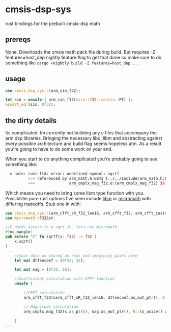 # cmsis-dsp-sys

rust bindings for the prebuilt cmsis-dsp math

## prereqs

None. Downloads the cmsis math pack file during build.
But requires -Z features=host_dep nightly feature flag to get that done so make sure to do something like `cargo +nightly build -Z features=host_dep ...`

## usage

```rust
use cmsis_dsp_sys::{arm_sin_f32};

let sin = unsafe { arm_sin_f32(core::f32::consts::PI) };
assert_eq!(sin, 0f32);
```

## the dirty details

Its complicated. Im currently not building any c files that accompany the arm dsp libraries. Bringing the necessary libc, libm and abstracting against every possible architecture and build flag seems hopeless atm. As a result you're going to have to do some work on your end.

When you start to do anything complicated you're probably going to see something like:

```bash
  = note: rust-lld: error: undefined symbol: sqrtf
          >>> referenced by arm_math.h:6841 (../../Include/arm_math.h:6841)
          >>>               arm_cmplx_mag_f32.o:(arm_cmplx_mag_f32) in archive /home/jacob/Downloads/dsp-discoveryf4-rust/lab4/libarm_cortexM4lf_math.a
```

Which means you need to bring some libm type function with you. Possibilitie pure rust options I've seen include [libm](https://github.com/rust-lang/libm) or [micromath](https://github.com/NeoBirth/micromath) with differing tradeoffs. Stub one in with:

```rust
use cmsis_dsp_sys::{arm_cfft_sR_f32_len16, arm_cfft_f32, arm_cfft_instance_f32, arm_cmplx_mag_f32};
use micromath::F32Ext;

//C needs access to a sqrt fn, lets use micromath
#[no_mangle]
pub extern "C" fn sqrtf(x: f32) -> f32 {
    x.sqrt()
}
...
    //your data as stored as real and imaginary pairs here
    let mut dtfsecoef = [0f32; 32];

    let mut mag = [0f32; 16];

    //Coefficient calculation with CFFT function
    unsafe {

        //CFFT calculation
        arm_cfft_f32(&arm_cfft_sR_f32_len16, dtfsecoef.as_mut_ptr(), 0, 1);

        // Magnitude calculation
        arm_cmplx_mag_f32(s.as_ptr(), mag.as_mut_ptr(), N::to_usize() as uint32_t);

    }
...
```
